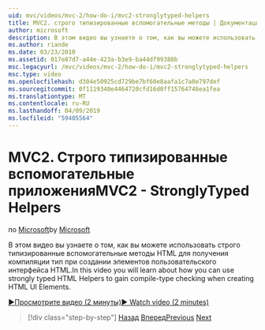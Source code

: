 ```yaml
---
uid: mvc/videos/mvc-2/how-do-i/mvc2-stronglytyped-helpers
title: MVC2. строго типизированные вспомогательные методы | Документация Майкрософт
author: microsoft
description: В этом видео вы узнаете о том, как вы можете использовать строго типизированные вспомогательные методы HTML для получения компиляции тип при создании элементов пользовательского интерфейса HTML.
ms.author: riande
ms.date: 03/23/2010
ms.assetid: 017e87d7-a44e-423a-b3e9-ba44df99388b
msc.legacyurl: /mvc/videos/mvc-2/how-do-i/mvc2-stronglytyped-helpers
msc.type: video
ms.openlocfilehash: d304e50925cd729be7bf60e8aafa1c7a0e797def
ms.sourcegitcommit: 0f1119340e4464720cfd16d0ff15764746ea1fea
ms.translationtype: MT
ms.contentlocale: ru-RU
ms.lasthandoff: 04/09/2019
ms.locfileid: "59405564"
---
```

# <a name="mvc2---stronglytyped-helpers"></a><span data-ttu-id="62eef-103">MVC2. Строго типизированные вспомогательные приложения</span><span class="sxs-lookup"><span data-stu-id="62eef-103">MVC2 - StronglyTyped Helpers</span></span>

<span data-ttu-id="62eef-104">по [Microsoft](https://github.com/microsoft)</span><span class="sxs-lookup"><span data-stu-id="62eef-104">by [Microsoft](https://github.com/microsoft)</span></span>

<span data-ttu-id="62eef-105">В этом видео вы узнаете о том, как вы можете использовать строго типизированные вспомогательные методы HTML для получения компиляции тип при создании элементов пользовательского интерфейса HTML.</span><span class="sxs-lookup"><span data-stu-id="62eef-105">In this video you will learn about how you can use strongly typed HTML Helpers to gain compile-type checking when creating HTML UI Elements.</span></span>

[<span data-ttu-id="62eef-106">&#9654;Просмотрите видео (2 минуты)</span><span class="sxs-lookup"><span data-stu-id="62eef-106">&#9654; Watch video (2 minutes)</span></span>](https://channel9.msdn.com/Blogs/ASP-NET-Site-Videos/mvc2-stronglytyped-helpers)

> [!div class="step-by-step"]
> <span data-ttu-id="62eef-107">[Назад](mvc2-html-encoding.md)
> [Вперед](mvc2-model-validation.md)</span><span class="sxs-lookup"><span data-stu-id="62eef-107">[Previous](mvc2-html-encoding.md)
[Next](mvc2-model-validation.md)</span></span>
